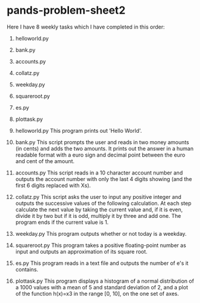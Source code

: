 # pands-problem-sheet2

Here I have 8 weekly tasks  which I have completed in this order:

1. helloworld.py
2. bank.py
3. accounts.py
4. collatz.py
5. weekday.py
6. squareroot.py
7. es.py
8. plottask.py


1. helloworld.py
This program prints out 'Hello World'.

2. bank.py
This script prompts the user and reads in two money amounts (in cents) and adds the two amounts.
It prints out the answer in a human readable format with a euro sign and decimal point between 
the euro and cent of the amount.

3. accounts.py
This script reads in a 10 character account number and outputs the account number 
with only the last 4 digits showing (and the first 6 digits replaced with Xs).

4. collatz.py
This script asks the user to input any positive integer and outputs the successive values 
of the following calculation. At each step calculate the next value by taking the current value and, 
if it is even, divide it by two but if it is odd, multiply it by three and add one.
The program ends if the current value is 1.

5. weekday.py
This program outputs whether or not today is a weekday.

6. squareroot.py
This program takes a positive floating-point number 
as input and outputs an approximation of its square root.

7. es.py
This program reads in a text file and outputs the number of e's it contains.

8. plottask.py
This program displays a histogram of a normal distribution of a 1000 values with a mean 
of 5 and standard deviation of 2, and a plot of the function h(x)=x3  in the range [0, 10], 
on the one set of axes.


